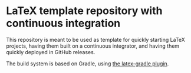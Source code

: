 # LaTeX template repository with continuous integration  

This repository is meant to be used as template for quickly starting LaTeX projects,
having them built on a continuous integrator, and having them quickly deployed in GitHub releases.

The build system is based on Gradle, using [the latex-gradle plugin](https://github.com/DanySK/gradle-latex).
